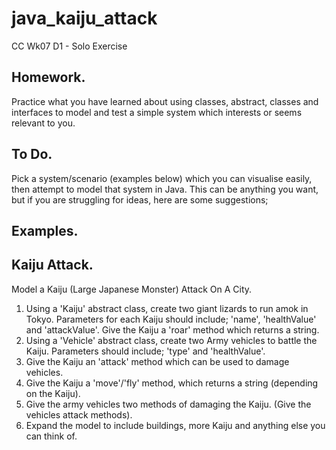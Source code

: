 # java_kaiju_attack
CC Wk07 D1 - Solo Exercise

## Homework.

Practice what you have learned about using classes, abstract, classes and interfaces to model and test a simple system which interests or seems relevant to you.


## To Do.

Pick a system/scenario (examples below) which you can visualise easily, then attempt to model that system in Java.
This can be anything you want, but if you are struggling for ideas, here are some suggestions;

## Examples.


## Kaiju Attack.

Model a Kaiju (Large Japanese Monster) Attack On A City.

1. Using a 'Kaiju' abstract class, create two giant lizards to run amok in Tokyo.
  Parameters for each Kaiju should include; 'name', 'healthValue' and 'attackValue'.
  Give the Kaiju a 'roar' method which returns a string.
2. Using a 'Vehicle' abstract class, create two Army vehicles to battle the Kaiju.
  Parameters should include; 'type' and 'healthValue'.
3. Give the Kaiju an 'attack' method which can be used to damage vehicles.
4. Give the Kaiju a 'move'/'fly' method, which returns a string (depending on the Kaiju).
5.  Give the army vehicles two methods of damaging the Kaiju. (Give  the vehicles attack methods).
6. Expand the model to include buildings, more Kaiju and anything else you can think of.
